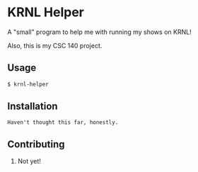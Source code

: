 # KRNL Helper

A "small" program to help me with running my shows on KRNL!

Also, this is my CSC 140 project.

## Usage

```bash
$ krnl-helper
```

## Installation

```
Haven't thought this far, honestly.
```

## Contributing

1. Not yet!
